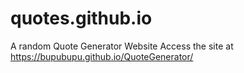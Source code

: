 # quotes.github.io
A random Quote Generator Website
Access the site at 
https://bupubupu.github.io/QuoteGenerator/
